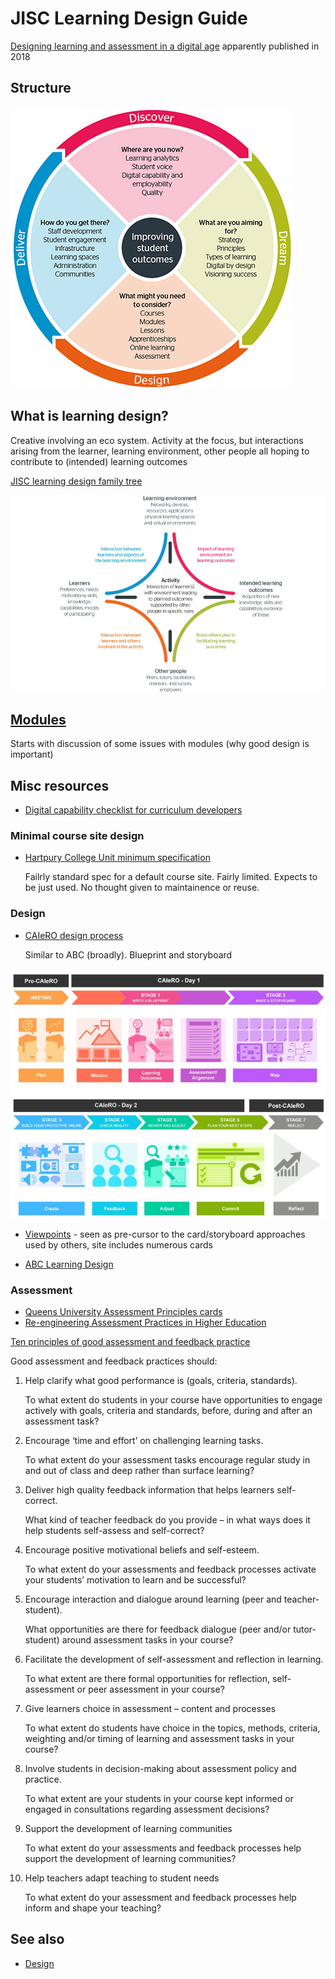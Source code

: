 # JISC Learning Design Guide

[Designing learning and assessment in a digital age](https://www.jisc.ac.uk/guides/designing-learning-and-assessment-in-a-digital-age) apparently published in 2018

## Structure

![](pics/jisc-overview.png)

## What is learning design?

Creative involving an eco system. Activity at the focus, but interactions arising from the learner, learning environment, other people all hoping to contribute to (intended) learning outcomes

[JISC learning design family tree](https://repository.jisc.ac.uk/6728/1/Learning_Design_Family_Tree_i2.pdf)

![](pics/learningDesignModel.png)


## [Modules](https://www.jisc.ac.uk/guides/designing-learning-and-assessment-in-a-digital-age/modules)

Starts with discussion of some issues with modules (why good design is important)

## Misc resources

- [Digital capability checklist for curriculum developers](https://repository.jisc.ac.uk/6694/1/DigicapCurriculumDevChecklist.pdf)

### Minimal course site design

- [Hartpury College Unit minimum specification](https://repository.jisc.ac.uk/6719/1/Hartpuryunitspec.pdf)

	Failrly standard spec for a default course site. Fairly limited. Expects to be just used. No thought given to maintainence or reuse.


### Design

- [CAIeRO design process](https://blogs.northampton.ac.uk/learntech/2014/12/24/demystifying-the-caiero/)

	Similar to ABC (broadly). Blueprint and storyboard

![](pics/CAIeRO-schedule.png)

- [Viewpoints](https://ulster.atlassian.net/wiki/spaces/VIEW/overview) - seen as pre-cursor to the card/storyboard approaches used by others, site includes numerous cards

- [ABC Learning Design](https://abc-ld.org)

### Assessment

- [Queens University Assessment Principles cards](https://repository.jisc.ac.uk/6722/1/QueensUniveristyA5_Principles_Cards.pdf)
- [Re-engineering Assessment Practices in Higher Education](https://www.reap.ac.uk/)

[Ten principles of good assessment and feedback practice](https://www.reap.ac.uk/reap/public/papers/Principles_of_good_assessment_and_feedback.pdf)

Good assessment and feedback practices should:

1. Help clarify what good performance is (goals, criteria, standards).

	To what extent do students in your course have opportunities to engage actively with goals, criteria and standards, before, during and after an assessment task?

2. Encourage ‘time and effort’ on challenging learning tasks.

	To what extent do your assessment tasks encourage regular study in and out of class and deep rather than surface learning?

3. Deliver high quality feedback information that helps learners self-correct.

	What kind of teacher feedback do you provide – in what ways does it help students self-assess and self-correct?

4. Encourage positive motivational beliefs and self-esteem.

	To what extent do your assessments and feedback processes activate your students’ motivation to learn and be successful?

5. Encourage interaction and dialogue around learning (peer and teacher-student).

	What opportunities are there for feedback dialogue (peer and/or tutor-student) around assessment tasks in your course?

6. Facilitate the development of self-assessment and reflection in learning.

	To what extent are there formal opportunities for reflection, self-assessment or peer assessment in your course?

7. Give learners choice in assessment – content and processes

	To what extent do students have choice in the topics, methods, criteria, weighting and/or timing of learning and assessment tasks in your course?

8. Involve students in decision-making about assessment policy and practice.

	To what extent are your students in your course kept informed or engaged in consultations regarding assessment decisions?

9. Support the development of learning communities

	To what extent do your assessments and feedback processes help support the development of learning communities?

10. Help teachers adapt teaching to student needs

	To what extent do your assessment and feedback processes help inform and shape your teaching?

## See also

- [Design](index.md)


